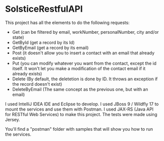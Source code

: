# SolsticeRestfulAPI

This project has all the elements to do the following requests:

- Get (can be filtered by email, workNumber, personalNumber, city and/or state)
- GetById (get a record by its Id)
- GetByEmail (get a record by its email)
- Post (it doesn't allow you to insert a contact with an email that already exists)
- Put (you can modify whatever you want from the contact, except the id itself. It won't let you make a modification of the contact email if it already exists)
- Delete (By default, the deletetion is done by ID. It throws an exception if the record doesn't exist)
- DeleteByEmail (The same concept as the previous one, but with an email)

I used IntelliJ IDEA IDE and Eclipse to develop.
I used JBoss 9 / Wildfly 17 to mount the services and use them with Postman.
I used JAX-RS (Java API for RESTful Web Services) to make this project.
The tests were made using Jersey.

You'll find a "postman" folder with samples that will show you how to run the services.